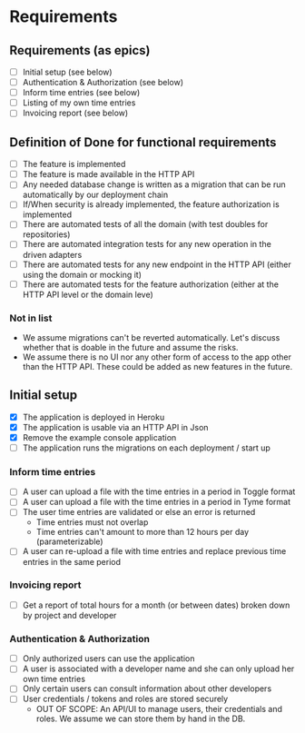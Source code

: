 # Requirements

## Requirements (as epics)

- [ ] Initial setup  (see below)
- [ ] Authentication & Authorization (see below)
- [ ] Inform time entries  (see below)
- [ ] Listing of my own time entries
- [ ] Invoicing report  (see below)

## Definition of Done for functional requirements

- [ ] The feature is implemented
- [ ] The feature is made available in the HTTP API
- [ ] Any needed database change is written as a migration that can be run automatically by our deployment chain
- [ ] If/When security is already implemented, the feature authorization is implemented
- [ ] There are automated tests of all the domain (with test doubles for repositories)
- [ ] There are automated integration tests for any new operation in the driven adapters
- [ ] There are automated tests for any new endpoint in the HTTP API (either using the domain or mocking it)
- [ ] There are automated tests for the feature authorization (either at the HTTP API level or the domain leve)

### Not in list

- We assume migrations can't be reverted automatically. Let's discuss whether that is doable in the future and assume 
  the risks.
- We assume there is no UI nor any other form of access to the app other than the HTTP API. These could be added as
  new features in the future.

## Initial setup

- [x] The application is deployed in Heroku
- [x] The application is usable via an HTTP API in Json
- [x] Remove the example console application
- [ ] The application runs the migrations on each deployment / start up

### Inform time entries

- [ ] A user can upload a file with the time entries in a period in Toggle format
- [ ] A user can upload a file with the time entries in a period in Tyme format
- [ ] The user time entries are validated or else an error is returned
  - Time entries must not overlap
  - Time entries can't amount to more than 12 hours per day (parameterizable)
- [ ] A user can re-upload a file with time entries and replace previous time entries in the same period

### Invoicing report

- [ ] Get a report of total hours for a month (or between dates) broken down by project and developer

### Authentication & Authorization 

- [ ] Only authorized users can use the application
- [ ] A user is associated with a developer name and she can only upload her own time entries
- [ ] Only certain users can consult information about other developers
- [ ] User credentials / tokens and roles are stored securely
  - OUT OF SCOPE: An API/UI to manage users, their credentials and roles. We assume we can store them by hand in the DB.

